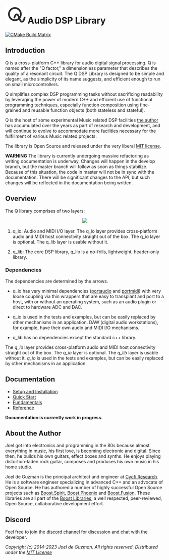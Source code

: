 # ![Q-Logo](docs/modules/ROOT/images/q-logo-small.png) Audio DSP Library

[![CMake Build Matrix](https://github.com/cycfi/q/workflows/Build/badge.svg)](https://github.com/cycfi/q/actions?query=workflow%3ABuild)

## Introduction

Q is a cross-platform C++ library for audio digital signal processing. Q is named after the "Q factor," a dimensionless parameter that describes the quality of a resonant circuit. The Q DSP Library is designed to be simple and elegant, as the simplicity of its name suggests, and efficient enough to run on small microcontrollers.

Q simplifies complex DSP programming tasks without sacrificing readability by leveraging the power of modern C++ and efficient use of functional programming techniques, especially function composition using fine-grained and reusable function objects (both stateless and stateful).

Q is the host of some experimental Music related DSP facilities [the author](#jdeguzman) has accumulated over the years as part of research and development, and will continue to evolve to accommodate more facilities necessary for the fulfillment of various Music related projects.

The library is Open Source and released under the very liberal [MIT license](http://tinyurl.com/p6pekvo).

**WARNING** The library is currently undergoing massive refactoring as writing documentation is underway. Changes will happen in the develop branch, but the master branch will follow as soon as things stabilize. Because of this situation, the code in master will not be in sync with the documentation. There will be significant changes to the API, but such changes will be reflected in the documentation being written.

## Overview

The Q library comprises of two layers:

<p align="center">
<img src="https://cycfi.github.io/q/q/develop/_images/q-layers.svg" width="50%">
</p>

1. q_io: Audio and MIDI I/O layer. The q_io layer provides cross-platform audio and MIDI host connectivity straight out of the box. The q_io layer is optional. The q_lib layer is usable without it.

2. q_lib: The core DSP library, q_lib is a no-frills, lightweight, header-only library.

### Dependencies
The dependencies are determined by the arrows.

* q_io has very minimal dependencies ([portaudio](http://www.portaudio.com/) and
   [portmidi](http://portmedia.sourceforge.net/portmidi/)) with very loose coupling via thin wrappers that are easy to transplant and port to a host, with or without an operating system, such as an audio plugin or direct to hardware ADC and DAC.

* q_io is used in the tests and examples, but can be easily replaced by other mechanisms in an application. DAW (digital audio workstations), for example, have their own audio and MIDI I/O mechanisms.

* q_lib has no dependencies except the standard c++ library.

The *q_io* layer provides cross-platform audio and MIDI host connectivity straight out of the box. The *q_io* layer is optional. The *q_lib* layer is usable without it. *q_io* is used in the tests and examples, but can be easily replaced by other mechanisms in an application.

## Documentation

* [Setup and Installation](https://cycfi.github.io/q/q/develop/setup.html)
* [Quick Start](https://cycfi.github.io/q/q/develop/quick_start.html)
* [Fundamentals](https://cycfi.github.io/q/q/develop/fundamentals.html)
* [Reference](https://cycfi.github.io/q/q/develop/index.html)

**Documentation is currently work in progress.**

## <a name="jdeguzman"></a>About the Author

Joel got into electronics and programming in the 80s because almost
everything in music, his first love, is becoming electronic and digital.
Since then, he builds his own guitars, effect boxes and synths. He enjoys
playing distortion-laden rock guitar, composes and produces his own music in
his home studio.

Joel de Guzman is the principal architect and engineer at [Cycfi
Research][1]. He is a software engineer specializing in advanced C++ and an
advocate of Open Source. He has authored a number of highly successful Open
Source projects such as [Boost.Spirit][3], [Boost.Phoenix][4] and
[Boost.Fusion][5]. These libraries are all part of the [Boost Libraries][6],
a well respected, peer-reviewed, Open Source, collaborative development
effort.

[1]: https://www.cycfi.com/
[2]: https://ciere.com/
[3]: http://tinyurl.com/ydhotlaf
[4]: http://tinyurl.com/y6vkeo5t
[5]: http://tinyurl.com/ybn5oq9v
[6]: http://tinyurl.com/jubgged

## Discord

Feel free to join the [discord channel](https://discord.gg/4MymV4EaY5) for
discussion and chat with the developer.

*Copyright (c) 2014-2023 Joel de Guzman. All rights reserved.*
*Distributed under the [MIT License](https://opensource.org/licenses/MIT)*



